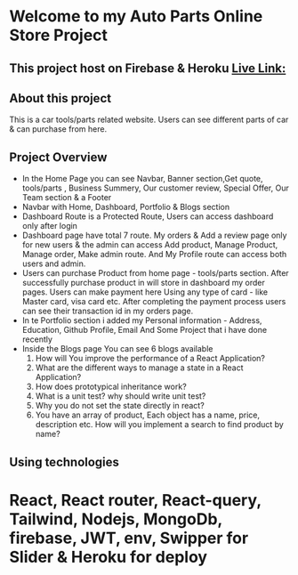 # Welcome to my Auto Parts Online Store Project

## This project host on Firebase & Heroku [Live Link:](https://auto-parts-store-6bc80.web.app/)

## About this project

This is a car tools/parts related website. Users can see different parts of car & can purchase from 
here.

## **Project Overview**

* In the Home Page you can see Navbar, Banner section,Get quote, tools/parts , Business Summery, Our customer review, Special Offer, Our Team section & a Footer
* Navbar with Home, Dashboard, Portfolio & Blogs section
* Dashboard Route is a Protected Route, Users can access dashboard only after login
* Dashboard page have total 7 route. My orders & Add a review page only for new users & the admin can access Add product, Manage Product, Manage order, Make admin route. And My Profile route can access both users and admin.
* Users can purchase Product from home page - tools/parts section. After successfully purchase product in will store in dashboard my order pages. Users can make payment here Using any type of card - like Master card, visa card etc. After completing the payment process users can see their transaction id in my orders page.
* In te Portfolio section i added my Personal information - Address, Education, Github Profile, Email And Some Project that i have done recently
* Inside the Blogs page You can see 6 blogs available
  1. How will You improve the performance of a React Application?
  2. What are the different ways to manage a state in a React Application?
  3. How does prototypical inheritance work?
  4. What is a unit test? why should write unit test?
  5. Why you do not set the state directly in react?
  6. You have an array of product, Each object has a name, price, description etc. How will you implement a search to find product by name?

## **Using technologies**
# React, React router, React-query, Tailwind, Nodejs, MongoDb, firebase, JWT, env, Swipper for Slider & Heroku for deploy

